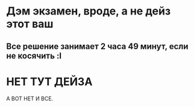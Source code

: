 # Дэм экзамен, вроде, а не дейз этот ваш

## Все решение занимает 2 часа 49 минут, если не косячить :I


# НЕТ ТУТ ДЕЙЗА
А ВОТ НЕТ И ВСЕ.
